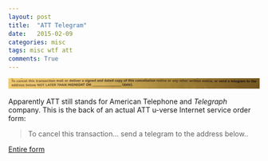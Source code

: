 ```yaml
---
layout: post
title:  "ATT Telegram"
date:   2015-02-09
categories: misc
tags: misc wtf att
comments: True
---
```


![ATT Order Form](/assets/ATT%20U-Verse%20Form%20Detail.png)

Apparently ATT still stands for American Telephone and *Telegraph*
company.  This is the back of an actual ATT u-verse Internet
service order form:

> To cancel this transaction... send a telegram to the address
> below..

[Entire form](/assets/ATT%20U-Verse%20Form.png)
